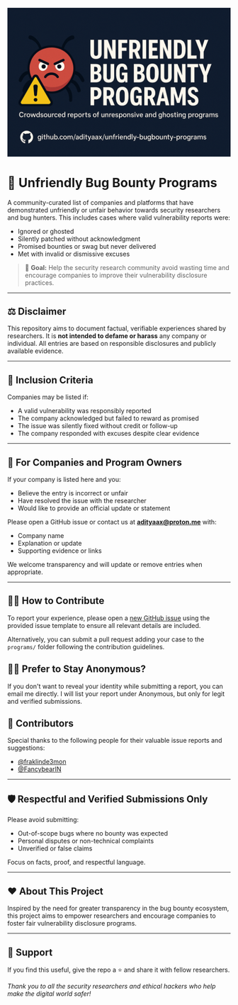 ![Unfriendly Bug Bounty Programs Banner](./banner.png)

# 😤 Unfriendly Bug Bounty Programs

A community-curated list of companies and platforms that have demonstrated unfriendly or unfair behavior towards security researchers and bug hunters. This includes cases where valid vulnerability reports were:

- Ignored or ghosted  
- Silently patched without acknowledgment  
- Promised bounties or swag but never delivered  
- Met with invalid or dismissive excuses

> 🎯 **Goal:** Help the security research community avoid wasting time and encourage companies to improve their vulnerability disclosure practices.

---

## ⚖️ Disclaimer

This repository aims to document factual, verifiable experiences shared by researchers. It is **not intended to defame or harass** any company or individual. All entries are based on responsible disclosures and publicly available evidence.

---

## 🧾 Inclusion Criteria

Companies may be listed if:

- A valid vulnerability was responsibly reported  
- The company acknowledged but failed to reward as promised  
- The issue was silently fixed without credit or follow-up  
- The company responded with excuses despite clear evidence

---

## 💬 For Companies and Program Owners

If your company is listed here and you:

- Believe the entry is incorrect or unfair  
- Have resolved the issue with the researcher  
- Would like to provide an official update or statement

Please open a GitHub issue or contact us at **adityaax@proton.me** with:

- Company name  
- Explanation or update  
- Supporting evidence or links

We welcome transparency and will update or remove entries when appropriate.

---

## 🧑‍💻 How to Contribute

To report your experience, please open a [new GitHub issue](https://github.com/adityaax/unfriendly-bugbounty-programs/issues/new) using the provided issue template to ensure all relevant details are included.

Alternatively, you can submit a pull request adding your case to the `programs/` folder following the contribution guidelines.

## 🕵️‍♂️ Prefer to Stay Anonymous?
If you don't want to reveal your identity while submitting a report, you can email me directly.
I will list your report under Anonymous, but only for legit and verified submissions.

## 🙌 Contributors

Special thanks to the following people for their valuable issue reports and suggestions:

- [@fraklinde3mon](https://github.com/fraklinde3mon)
- [@FancybearIN](https://github.com/FancybearIN)

---

## 🛡️ Respectful and Verified Submissions Only

Please avoid submitting:

- Out-of-scope bugs where no bounty was expected  
- Personal disputes or non-technical complaints  
- Unverified or false claims

Focus on facts, proof, and respectful language.

---

## ❤️ About This Project

Inspired by the need for greater transparency in the bug bounty ecosystem, this project aims to empower researchers and encourage companies to foster fair vulnerability disclosure programs.

---

## 🙌 Support
If you find this useful, give the repo a ⭐ and share it with fellow researchers.

*Thank you to all the security researchers and ethical hackers who help make the digital world safer!*
